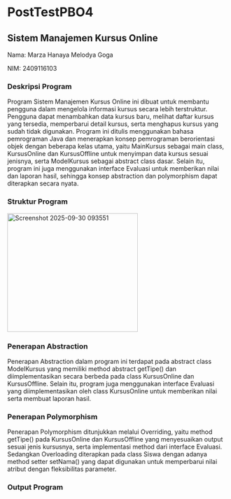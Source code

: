 # PostTestPBO4

## Sistem Manajemen Kursus Online
Nama: Marza Hanaya Melodya Goga

NIM: 2409116103

### Deskripsi Program
Program Sistem Manajemen Kursus Online ini dibuat untuk membantu pengguna dalam mengelola informasi kursus secara lebih terstruktur. Pengguna dapat menambahkan data kursus baru, melihat daftar kursus yang tersedia, memperbarui detail kursus, serta menghapus kursus yang sudah tidak digunakan. Program ini ditulis menggunakan bahasa pemrograman Java dan menerapkan konsep pemrograman berorientasi objek dengan beberapa kelas utama, yaitu MainKursus sebagai main class, KursusOnline dan KursusOffline untuk menyimpan data kursus sesuai jenisnya, serta ModelKursus sebagai abstract class dasar. Selain itu, program ini juga menggunakan interface Evaluasi untuk memberikan nilai dan laporan hasil, sehingga konsep abstraction dan polymorphism dapat diterapkan secara nyata.

### Struktur Program

<img width="298" height="271" alt="Screenshot 2025-09-30 093551" src="https://github.com/user-attachments/assets/8f6d68fe-bf39-4979-8f4a-c932c9e8ec7a" />

### Penerapan Abstraction

Penerapan Abstraction dalam program ini terdapat pada abstract class ModelKursus yang memiliki method abstract getTipe() dan diimplementasikan secara berbeda pada class KursusOnline dan KursusOffline. Selain itu, program juga menggunakan interface Evaluasi yang diimplementasikan oleh class KursusOnline untuk memberikan nilai serta membuat laporan hasil.

### Penerapan Polymorphism

Penerapan Polymorphism ditunjukkan melalui Overriding, yaitu method getTipe() pada KursusOnline dan KursusOffline yang menyesuaikan output sesuai jenis kursusnya, serta implementasi method dari interface Evaluasi. Sedangkan Overloading diterapkan pada class Siswa dengan adanya method setter setNama() yang dapat digunakan untuk memperbarui nilai atribut dengan fleksibilitas parameter.

### Output Program
